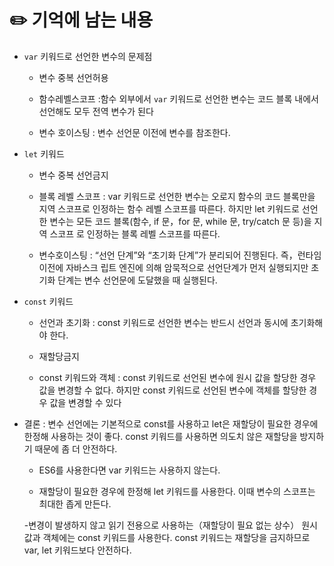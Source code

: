 # ✏️ 기억에 남는 내용

- `var` 키워드로 선언한 변수의 문제점

    - 변수 중복 선언허용

    - 함수레벨스코프 :함수 외부에서 `var` 키워드로 선언한 변수는 코드 블록 내에서 선언해도 모두 전역 변수가 된다

    - 변수 호이스팅 : 변수 선언문 이전에 변수를 참조한다.

- `let` 키워드

    - 변수 중복 선언금지

    - 블록 레벨 스코프 : var 키워드로 선언한 변수는 오로지 함수의 코드 블록만을 지역 스코프로 인정하는 함수 레벨 스코프를 따른다. 하지만 let 키워드로 선언한 변수는 모든 코드 블록(함수, if 문，for 문, while 문, try/catch 문 등)을 지역 스코프 로 인정하는 블록 레벨 스코프를 따른다.

    -  변수호이스팅 : “선언 단계”와 “초기화 단계”가 분리되어 진행된다. 즉，런타임 이전에 자바스크 립트 엔진에 의해 암묵적으로 선언단계가 먼저 실행되지만 초기화 단계는 변수 선언문에 도달했을 때 실행된다.

- `const` 키워드

    - 선언과 초기화 : const 키워드로 선언한 변수는 반드시 선언과 동시에 초기화해야 한다.

    - 재할당금지

    - const 키워드와 객체 : const 키워드로 선언된 변수에 원시 값을 할당한 경우 값을 변경할 수 없다. 하지만 const 키워드로 선언된 변수에 객체를 할당한 경우 값을 변경할 수 있다

- 결론 : 변수 선언에는 기본적으로 const를 사용하고 let은 재할당이 필요한 경우에 한정해 사용하는 것이 좋다. const 키워드를 사용하면 의도치 않은 재할당을 방지하기 때문에 좀 더 안전하다.

    - ES6를 사용한다면 var 키워드는 사용하지 않는다.

    - 재할당이 필요한 경우에 한정해 let 키워드를 사용한다. 이때 변수의 스코프는 최대한 좁게 만든다.

    -변경이 발생하지 않고 읽기 전용으로 사용하는（재할당이 필요 없는 상수） 원시 값과 객체에는 const 키워드를 사용한다. const 키워드는 재할당을 금지하므로 var, let 키워드보다 안전하다.